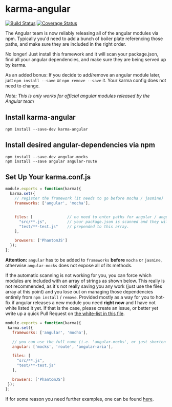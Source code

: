karma-angular
============
[![Build Status](https://travis-ci.org/jamestalmage/karma-angular.svg?branch=master)](https://travis-ci.org/jamestalmage/karma-angular)
[![Coverage Status](https://coveralls.io/repos/jamestalmage/karma-angular/badge.svg?branch=master)](https://coveralls.io/r/jamestalmage/karma-angular?branch=master)

The Angular team is now reliably releasing all of the angular modules via npm.
Typically you'd need to add a bunch of boiler plate referencing those paths,
and make sure they are included in the right order.

No longer! Just install this framework and it will scan your package.json,
find all your angular dependencies, and make sure they are being served up by karma.

As an added bonus: If you decide to add/remove an angular module later,
just `npm install --save` or `npm remove --save` it. Your karma config does not need to change.

*Note: This is only works for official angular modules released by the Angular team*

Install karma-angular
--------------------
```
npm install --save-dev karma-angular
```

Install desired angular-dependencies via npm
--------------------------------------------
```
npm install --save-dev angular-mocks
npm install --save angular angular-route
```

Set Up Your karma.conf.js
-------------------------
```javascript
module.exports = function(karma){
  karma.set({
    // register the framework (it needs to go before mocha / jasmine)
    frameworks: ['angular', 'mocha'],


    files: [               // no need to enter paths for angular / angular-mocks
      "src/**.js",         // your package.json is scanned and they will be automatically
      "test/**-test.js"    // prepended to this array.
    ],

    browsers: ['PhantomJS']
  });
};
```

__Attention:__ `angular` has to be added to `frameworks` __before__ `mocha` or `jasmine`, otherwise `angular-mocks` does not expose all of its methods.

If the automatic scanning is not working for you, you can force which modules are included with an
array of strings as shown below. This really is not recommended, as it's not really saving you any work
(just use the files array at this point) and you lose out on managing those dependencies entirely from
`npm install` / `remove`. Provided mostly as a way for you to hot-fix if angular releases a new module you
need **right now** and I have not white listed it yet. If that is the case, please create an issue, or
better yet write up a quick Pull Request on [the white-list in this file](https://github.com/jamestalmage/karma-angular/blob/master/index.js).

 ```javascript
module.exports = function(karma){
  karma.set({
    frameworks: ['angular', 'mocha'],

    // you can use the full name (i.e. 'angular-mocks', or just shorten it to 'mocks')
    angular: ['mocks', 'route', 'angular-aria'],

    files: [
      "src/**.js",
      "test/**-test.js"
    ],

    browsers: ['PhantomJS']
  });
};
```

If for some reason you need further examples, one can be found
[here](https://github.com/jamestalmage/karma-angular/tree/master/example).

